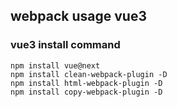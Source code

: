 ## webpack usage vue3
### vue3 install command
```shell
npm install vue@next
npm install clean-webpack-plugin -D
npm install html-webpack-plugin -D
npm install copy-webpack-plugin -D
```